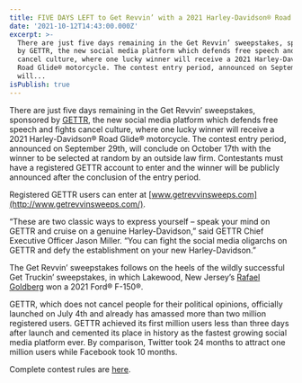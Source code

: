 ```yaml
---
title: FIVE DAYS LEFT to Get Revvin’ with a 2021 Harley-Davidson® Road Glide®
date: '2021-10-12T14:43:00.000Z'
excerpt: >-
  There are just five days remaining in the Get Revvin’ sweepstakes, sponsored
  by GETTR, the new social media platform which defends free speech and fights
  cancel culture, where one lucky winner will receive a 2021 Harley-Davidson®
  Road Glide® motorcycle. The contest entry period, announced on September 29th,
  will...
isPublish: true
---
```


There are just five days remaining in the Get Revvin’ sweepstakes, sponsored by [GETTR](http://www.gettr.com/), the new social media platform which defends free speech and fights cancel culture, where one lucky winner will receive a 2021 Harley-Davidson® Road Glide® motorcycle. The contest entry period, announced on September 29th, will conclude on October 17th with the winner to be selected at random by an outside law firm. Contestants must have a registered GETTR account to enter and the winner will be publicly announced after the conclusion of the entry period.

Registered GETTR users can enter at [www.getrevvinsweeps.com](http://www.getrevvinsweeps.com/).

“These are two classic ways to express yourself – speak your mind on GETTR and cruise on a genuine Harley-Davidson,” said GETTR Chief Executive Officer Jason Miller. “You can fight the social media oligarchs on GETTR and defy the establishment on your new Harley-Davidson.”

The Get Revvin’ sweepstakes follows on the heels of the wildly successful Get Truckin’ sweepstakes, in which Lakewood, New Jersey’s [Rafael Goldberg](https://www.gettr.com/post/pc02s5efcf) won a 2021 Ford® F-150®.

GETTR, which does not cancel people for their political opinions, officially launched on July 4th and already has amassed more than two million registered users. GETTR achieved its first million users less than three days after launch and cemented its place in history as the fastest growing social media platform ever. By comparison, Twitter took 24 months to attract one million users while Facebook took 10 months.

Complete contest rules are [here](https://forms.gettr.com/landing/official-contest-rules-gettr-sweeps).
